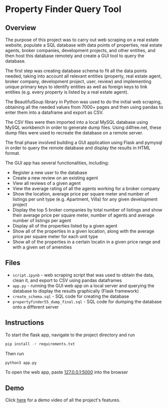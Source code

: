# Property Finder Query Tool

## Overview

The purpose of this project was to carry out web scraping on a real estate website, populate a SQL database with data points of properties, real estate agents, broker companies, development projects, and other entities, and then host this database remotely and create a GUI tool to query the database.

The first step was creating database schema to fit all the data points needed, taking into account all relevant entities (property, real estate agent, broker company, development project, user, review) and implementing unique primary keys to identify entities as well as foreign keys to link entities (e.g. every property is listed by a real estate agent).

The BeautifulSoup library in Python was used to do the initial web scraping, obtaining all the needed values from 7000+ pages and then using pandas to enter them into a dataframe and export as CSV.

The CSV files were then imported into a local MySQL database using MySQL workbench in order to generate dump files. Using d4free.net, these dump files were used to recreate the database on a remote server.

The final phase involved building a GUI application using Flask and pymysql in order to query the remote database and display the results in HTML format.

The GUI app has several functionalities, including:
* Register a new user to the database
* Create a new review on an existing agent
* View all reviews of a given agent
* View the average rating of all the agents working for a broker company
* Show the location, average price per square meter and number of listings per unit type (e.g. Apartment, Villa) for any given development project
* Display the top 5 broker companies by total number of listings and show their average price per square meter, number of agents and average number of listings per agent
* Display all of the properties listed by a given agent
* Show all of the properties in a given location, along with the average price per square meter for each unit type
* Show all of the properties in a certain locatin in a given price range and with a given set of amenities

## Files

* `script.ipynb` - web scraping script that was used to obtain the data, clean it, and export to CSV using pandas dataframes
* `app.py` - running the GUI web app on a local server and querying the database to display the results graphically (Flask framework)
* `create_schema.sql` - SQL code for creating the database 
* `propertyfinder55_dump_final.sql` - SQL code for dumping the database onto a different server

## Instructions

To start the flask app, navigate to the project directory and run

```sh
pip install -r requirements.txt
```

Then run

```sh
python3 app.py
```

To open the web app, paste [127.0.0.1:5000](http://127.0.0.1:5000/) into the browser

## Demo

Click [here](https://youtu.be/wztOR02LBFI) for a demo video of all the project's features.
